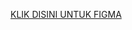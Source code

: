 [KLIK DISINI UNTUK FIGMA](https://www.figma.com/design/nYuQXpwN4geYOPDisKBXLO/Untitled?node-id=6-41&t=ONG9qUG8b48q3Y0G-1)
